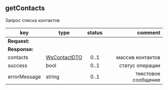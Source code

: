 ## getContacts

Запрос списка контактов

key | type | status | comment
--- | ---- | :----: | ---:
**Request:** | | |
**Response:** | | |
contacts | [WsContactDTO](#wscontactdto) | 0..1 | массив контактов
sucсess | bool | 0..1 | статус операции
errorMessage | string | 0..1 | текстовое сообщение
